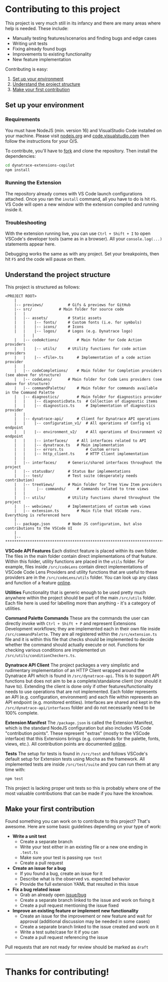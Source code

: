 # Contributing to this project

This project is very much still in its infancy and there are many areas where help is needed. 
These include:
- Manually testing features/scenarios and finding bugs and edge cases
- Writing unit tests
- Fixing already found bugs
- Improvements to existing functionality
- New feature implementation

Contributing is easy:
1. [Set up your environment](#environment-setup)
2. [Understand the project structure](#understanding-project-structure)
3. [Make your first contribution](#make-your-first-contribution)

## Set up your environment

### Requirements

You must have NodeJS (min. version 16) and VisualStudio Code installed on your machine. Please visit [nodejs.org](https://nodejs.org/en/) and [code.visualstudio.com](https://code.visualstudio.com/) then follow the instructions for your O/S.

To contribute, you'll have to [fork](https://github.com/dynatrace-extensions/dynatrace-extensions-copilot) and clone the repository.
Then install the dependencies:
```bash
cd dynatrace-extensions-copilot
npm install
```

### Running the Extension

The repository already comes with VS Code launch configurations attached. Once you ran the `install` command, all you have to do is hit `F5`. VS Code will open a new window with the extension compiled and running inside it.

### Troubleshooting

With the extension running live, you can use `Ctrl + Shift + I` to open VSCode's developer tools (same as in a browser). All your `console.log(...)` statements appear here.

Debugging works the same as with any project. Set your breakpoints, then hit `F5` and the code will pause on them.

## Understand the project structure

This project is structured as follows:

```
<PROJECT ROOT>
	|
	|-- previews/			# Gifs & previews for GitHub
	|-- src/			# Main folder for source code
	|   |
	|   |-- assets/			# Static assets
	|   |    |-- fonts/		# Custom fonts (i.e. for symbols)
	|   |    |-- icons/		# Icons
	|   |    |-- logos/		# Logos (e.g. Dynatrace logo)
    	|   |
	|   |-- codeActions/		# Main folder for Code Action providers
	|   |    |-- utils/		# Utility functions for code action providers
	|   |    |-- <file>.ts 		# Implementation of a code action provider
	|   |
	|   |-- codeCompletions/	# Main folder for Completion providers (see above for structure)
	|   |-- codeLens/		# Main folder for Code Lens providers (see above for structure)
	|   |-- commandPalette/		# Main folder for commands available in the Command Palette
	|   |-- diagnostics/		# Main folder for diagnostics provider
	|   |    |-- diagnosticData.ts  # Collection of diagnostic items
	|   |    |-- diagnostics.ts     # Implementation of diagnostics provider
	|   |
	|   |-- dynatrace-api/		# Client for Dynatrace API operations
	|   |    |-- configuration_v1/	# All operations of Config v1 endpoint
	|   |    |-- environment_v2/	# All operations of Environment v2 endpoint
	|   |    |-- interfaces/	# All interfaces related to API
	|   |    |-- dynatrace.ts 	# Main implementation
	|   |    |-- errors.ts          # Custom errors
	|   |    |-- http_client.ts 	# HTTP Client implementation
	|   |
	|   |-- interfaces/		# Generic/shared interfaces throughout the project
	|   |-- statusBar/		# Status Bar implementations
	|   |-- test/			# Test suite (desperately needs contribution)
	|   |-- treeViews/		# Main folder for Tree View Item providers
	|   |	  |-- commands/		# Commands related to tree views
	|   |
	|   |-- utils/			# Utility functions shared throughout the project
	|   |-- webviews/		# Implementations of custom web views
	|   |-- extension.ts 		# Main file that VSCode runs. Everything is referenced here
	|
	|-- package.json		# Node JS configuration, but also contributions to the VSCode UI
	|
	|-- ***************************************************************************************************
```

**VSCode API Features**
Each distinct feature is placed within its own folder. The files in the main folder contain direct implementations of that feature. Within this folder, utility functions are placed in the `utils` folder.
For example, files inside `/src/codeLens` contain direct implementations of VSCode Code Lens Providers and utility functions that are useful to these providers are in the `/src/codeLens/utils` folder.
You can look up any class and function of a feature [online](https://code.visualstudio.com/api/references/vscode-api).

**Utilities**
Functionality that is generic enough to be used pretty much anywhere within the project should be part of the main `/src/utils` folder. Each file here is used for labelling more than anything - it's a category of utilities.

**Command Palette Commands**
These are the commands the user can directly invoke with `Ctrl + Shift + P` and represent Extensions Development workflows; they are implemented each in their own file inside `/src/commandPalette`. They are all registered within the `/src/extension.ts` file and it is within this file that checks should be implemented to decide whether the command should actually execute or not. Functions for checking various conditions are implemented un `/src/utils/conditionCheckers.ts`.

**Dynatrace API Client**
The project packages a very simplistic and rudimentary implementation of an HTTP Client wrapped around the Dynatrace API which is found in `/src/dynatrace-api`. This is to support API functions but does not aim to be a complete/standalone client (nor should it have to).
Extending the client is done only if other features/functionality needs to use operations that are not implemented. Each folder represents an API (e.g. configuration, environment) and each file within represents an API endpoint (e.g. monitored entities). Interfaces are shared and kept in the `/src/dynatrace-api/interfaces` folder and do not necessarily need to be 100% complete.

**Extension Manifest**
The `/package.json` is called the Extension Manifest, which is the standard NodeJS configuration but also includes VS Code "contribution points". These represent "extras" (mostly to the VSCode interface) that this Extensions brings (e.g. commands for the palette, fonts, views, etc.).
All contribution points are documented [online](https://code.visualstudio.com/api/references/contribution-points).

**Tests**
The setup for tests is found in `/src/test` and follows VSCode's default setup for Extension tests using Mocha as the framework. All implemented tests are inside `/src/test/suite` and you can run them at any time with:
```
npm test
```
This project is lacking proper unit tests so this is probably where one of the most valuable contributions that can be made if you have the knowhow.

## Make your first contribution

Found something you can work on to contribute to this project? That's awesome.
Here are some basic guidelines depending on your type of work:
- **Write a unit test**
  - Create a separate branch
  - Write your test either in an existing file or a new one ending in `.test.ts`
  - Make sure your test is passing `npm test`
  - Create a pull request
- **Create an issue for a bug**
  - If you found a bug, create an issue for it
  - Describe what is the observed vs. expected behavior
  - Provide the full extension YAML that resulted in this issue
- **Fix a bug related issue**
  - Grab an already open [issue/bug](https://github.com/dynatrace-extensions/dynatrace-extensions-copilot/issues)
  - Create a separate branch linked to the issue and work on fixing it
  - Create a pull request mentioning the issue fixed
- **Improve an existing feature or implement new functionality**
  - Create an issue for the improvement or new feature and wait for approval (additional discussion may be needed in some cases)
  - Create a separate branch linked to the issue created and work on it
  - Write a test suite/case for it if you can
  - Create a pull request referencing the issue

Pull requests that are not ready for review should be marked as `draft`

---

# Thanks for contributing!
